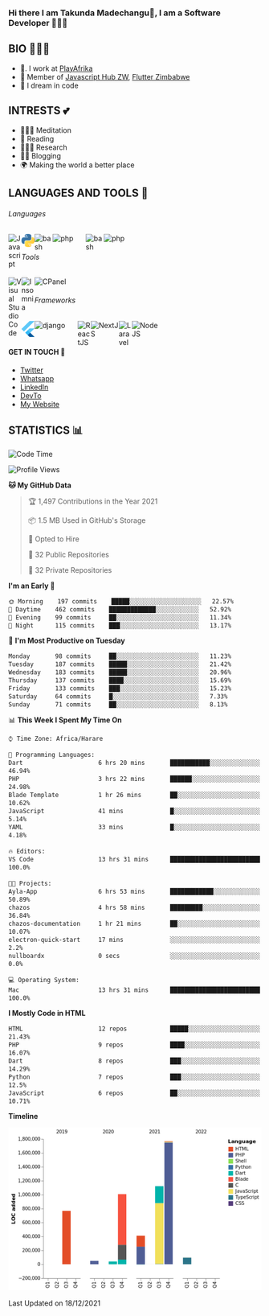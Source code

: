 ### Hi there I am Takunda Madechangu👋, I am a Software Developer 👨🏽‍💻

## BIO 👨🏽‍💻
- 💼. I work at [PlayAfrika](https://playafrika.tv)
- 🎳  Member of [Javascript Hub ZW](https://github.com/JS-Hub-ZW), [Flutter Zimbabwe](https://github.com/flutterdevzim/)
- 🤨 I dream in code 

## INTRESTS 💕
- 🧘🏾‍♂️  Meditation
- 📖  Reading
- 🕵🏾‍♂️  Research
- ✍🏽  Blogging
- 🌍  Making the world a better place

## LANGUAGES AND TOOLS 🧰

###### Languages

<img align="left" alt="Javascript" width="26px" src="https://upload.wikimedia.org/wikipedia/commons/thumb/6/6a/JavaScript-logo.png/240px-JavaScript-logo.png" />
<img align="left" alt="Python" width="26px" src="https://raw.githubusercontent.com/JohnKinyanjui/JohnKinyanjui/master/images/python.png" />
<img align="left" alt="bash" width="36px" src="https://d33wubrfki0l68.cloudfront.net/a1da522d0a3057a1bc3fb411fcbbf57a447c1146/65e71/img/symbol/svg/full_colored_dark.svg" />
<img align="left" alt="php" width="66px" src="https://www.php.net/images/logos/php-logo.svg" />
<img align="left" alt="bash" width="36px" src="https://d33wubrfki0l68.cloudfront.net/a1da522d0a3057a1bc3fb411fcbbf57a447c1146/65e71/img/symbol/svg/full_colored_dark.svg" />
<img align="left" alt="php" width="96px" src="https://dart.dev/assets/shared/dart/logo+text/horizontal/white-e71fb382ad5229792cc704b3ee7a88f8013e986d6e34f0956d89c453b454d0a5.svg" />



</br>


###### Tools

<img align="left" alt="Visual Studio Code" width="26px" src="https://code.visualstudio.com/assets/images/code-stable.png" />
<img align="left" alt="Insomnia" width="26px" src="https://img.stackshare.io/service/6406/qLPJL1NZ.jpg" />
<img align="left" alt="CPanel" width="106px" src="https://cpanel.net/wp-content/themes/cPbase/assets/img/logos/cPanel_orange.svg" />
<br/>


###### Frameworks

<img align="left" alt="Flutter" width="26px" object-fit = "cover" src="https://raw.githubusercontent.com/JohnKinyanjui/JohnKinyanjui/master/images/flutter.png" />
<img align="left" alt="django" width="86px" src="https://www.fullstackpython.com/img/logos/django.png" />
<img align="left" alt="ReactJS" width="26px" src="https://cdn4.iconfinder.com/data/icons/logos-3/600/React.js_logo-512.png" />
<img align="left" alt="NextJS" width="56px" src="https://upload.wikimedia.org/wikipedia/commons/thumb/8/8e/Nextjs-logo.svg/207px-Nextjs-logo.svg.png" />
<img align="left" alt="Laravel" width="26px" src="https://laravel.com/img/logomark.min.svg" />
<img align="left" alt="Node JS" width="56px" src="https://upload.wikimedia.org/wikipedia/commons/d/d9/Node.js_logo.svg" />
<br/>
<br/>

#### GET IN TOUCH 💬
- [Twitter](https://twitter/takucoder)
- [Whatsapp](https://wa.me/263778548832?text=Hi%20Taku)
- [LinkedIn](https://www.linkedin.com/in/tmadechangu/)
- [DevTo](https://dev.to/takunda)
- [My Website](https://taku.co.zw)

## STATISTICS 📊
<!-- ![Takumade's GitHub stats](https://github-readme-stats.vercel.app/api?username=takumade&count_private=true&show_icons=true&theme=algolia) -->

<!--START_SECTION:waka-->
![Code Time](http://img.shields.io/badge/Code%20Time-13%20hrs%2032%20mins-blue)

![Profile Views](http://img.shields.io/badge/Profile%20Views-61-blue)

**🐱 My GitHub Data** 

> 🏆 1,497 Contributions in the Year 2021
 > 
> 📦 1.5 MB Used in GitHub's Storage 
 > 
> 💼 Opted to Hire
 > 
> 📜 32 Public Repositories 
 > 
> 🔑 32 Private Repositories  
 > 
**I'm an Early 🐤** 

```text
🌞 Morning    197 commits    █████░░░░░░░░░░░░░░░░░░░░   22.57% 
🌆 Daytime    462 commits    █████████████░░░░░░░░░░░░   52.92% 
🌃 Evening    99 commits     ██░░░░░░░░░░░░░░░░░░░░░░░   11.34% 
🌙 Night      115 commits    ███░░░░░░░░░░░░░░░░░░░░░░   13.17%

```
📅 **I'm Most Productive on Tuesday** 

```text
Monday       98 commits     ██░░░░░░░░░░░░░░░░░░░░░░░   11.23% 
Tuesday      187 commits    █████░░░░░░░░░░░░░░░░░░░░   21.42% 
Wednesday    183 commits    █████░░░░░░░░░░░░░░░░░░░░   20.96% 
Thursday     137 commits    ████░░░░░░░░░░░░░░░░░░░░░   15.69% 
Friday       133 commits    ███░░░░░░░░░░░░░░░░░░░░░░   15.23% 
Saturday     64 commits     █░░░░░░░░░░░░░░░░░░░░░░░░   7.33% 
Sunday       71 commits     ██░░░░░░░░░░░░░░░░░░░░░░░   8.13%

```


📊 **This Week I Spent My Time On** 

```text
⌚︎ Time Zone: Africa/Harare

💬 Programming Languages: 
Dart                     6 hrs 20 mins       ███████████░░░░░░░░░░░░░░   46.94% 
PHP                      3 hrs 22 mins       ██████░░░░░░░░░░░░░░░░░░░   24.98% 
Blade Template           1 hr 26 mins        ██░░░░░░░░░░░░░░░░░░░░░░░   10.62% 
JavaScript               41 mins             █░░░░░░░░░░░░░░░░░░░░░░░░   5.14% 
YAML                     33 mins             █░░░░░░░░░░░░░░░░░░░░░░░░   4.18%

🔥 Editors: 
VS Code                  13 hrs 31 mins      █████████████████████████   100.0%

🐱‍💻 Projects: 
Ayla-App                 6 hrs 53 mins       ████████████░░░░░░░░░░░░░   50.89% 
chazos                   4 hrs 58 mins       █████████░░░░░░░░░░░░░░░░   36.84% 
chazos-documentation     1 hr 21 mins        ██░░░░░░░░░░░░░░░░░░░░░░░   10.07% 
electron-quick-start     17 mins             ░░░░░░░░░░░░░░░░░░░░░░░░░   2.2% 
nullboardx               0 secs              ░░░░░░░░░░░░░░░░░░░░░░░░░   0.0%

💻 Operating System: 
Mac                      13 hrs 31 mins      █████████████████████████   100.0%

```

**I Mostly Code in HTML** 

```text
HTML                     12 repos            █████░░░░░░░░░░░░░░░░░░░░   21.43% 
PHP                      9 repos             ████░░░░░░░░░░░░░░░░░░░░░   16.07% 
Dart                     8 repos             ███░░░░░░░░░░░░░░░░░░░░░░   14.29% 
Python                   7 repos             ███░░░░░░░░░░░░░░░░░░░░░░   12.5% 
JavaScript               6 repos             ██░░░░░░░░░░░░░░░░░░░░░░░   10.71%

```


**Timeline**

![Chart not found](https://raw.githubusercontent.com/takumade/takumade/main/charts/bar_graph.png) 


 Last Updated on 18/12/2021
<!--END_SECTION:waka-->

